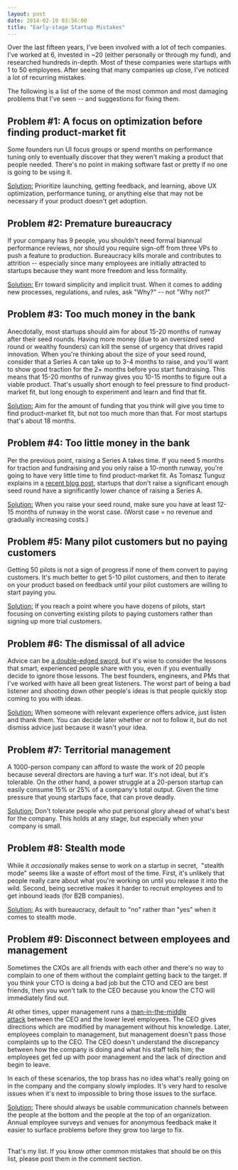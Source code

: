 ```yaml
---
layout: post
date: 2014-02-10 03:56:00
title: "Early-stage Startup Mistakes"
---
```


Over the last fifteen years, I've been involved with a lot of tech companies. I've worked at 6, invested in ~20 (either personally or through my fund), and researched hundreds in-depth. Most of these companies were startups with 1 to 50 employees. After seeing that many companies up close, I've noticed a lot of recurring mistakes.

The following is a list of the some of the most common and most damaging problems that I've seen -- and suggestions for fixing them.

## Problem #1: A focus on optimization before finding product-market fit

Some founders run UI focus groups or spend months on performance tuning only to eventually discover that they weren't making a product that people needed. There's no point in making software fast or pretty if no one is going to be using it.  
  

<u>Solution:</u> Prioritize launching, getting feedback, and learning, above UX optimization, performance tuning, or anything else that may not be necessary if your product doesn't get adoption.

## Problem #2: Premature bureaucracy

If your company has 9 people, you shouldn't need formal biannual performance reviews, nor should you require sign-off from three VPs to push a feature to production. Bureaucracy kills morale and contributes to attrition -- especially since many employees are initially attracted to startups because they want more freedom and less formality.  
  

<u>Solution:</u> Err toward simplicity and implicit trust. When it comes to adding new processes, regulations, and rules, ask "Why?" -- not "Why not?"   

## Problem #3: Too much money in the bank

Anecdotally, most startups should aim for about 15-20 months of runway after their seed rounds. Having more money (due to an oversized seed round or wealthy founders) can kill the sense of urgency that drives rapid innovation. When you're thinking about the size of your seed round, consider that a Series A can take up to 3-4 months to raise, and you'll want to show good traction for the 2+ months before you start fundraising. This means that 15-20 months of runway gives you 10-15 months to figure out a viable product. That's usually short enough to feel pressure to find product-market fit, but long enough to experiment and learn and find that fit.   
  

<u>Solution:</u> Aim for the amount of funding that you think will give you time to find product-market fit, but not too much more than that. For most startups that's about 18 months.  

## Problem #4: Too little money in the bank

Per the previous point, raising a Series A takes time. If you need 5 months for traction and fundraising and you only raise a 10-month runway, you're going to have very little time to find product-market fit. As Tomasz Tunguz explains in a <a href="http://tomtunguz.com/seed-followon-rates/" target="_blank">recent blog post</a>, startups that don't raise a significant enough seed round have a significantly lower chance of raising a Series A.  
  

<u>Solution:</u> When you raise your seed round, make sure you have at least 12-15 months of runway in the worst case. (Worst case = no revenue and gradually increasing costs.)  

## Problem #5: Many pilot customers but no paying customers

Getting 50 pilots is not a sign of progress if none of them convert to paying customers. It's much better to get 5-10 pilot customers, and then to iterate on your product based on feedback until your pilot customers are willing to start paying you.   
  

<u>Solution:</u> If you reach a point where you have dozens of pilots, start focusing on converting existing pilots to paying customers rather than signing up more trial customers.  

## Problem #6: The dismissal of all advice

Advice can be <a href="http://jamesavery.io/how-i-learned-to-stop-giving-advice/" target="_blank">a double-edged sword</a>, but it's wise to consider the lessons that smart, experienced people share with you, even if you eventually decide to ignore those lessons. The best founders, engineers, and PMs that I've worked with have all been great listeners. The worst part of being a bad listener and shooting down other people's ideas is that people quickly stop coming to you with ideas.   
  

<u>Solution:</u> When someone with relevant experience offers advice, just listen and thank them. You can decide later whether or not to follow it, but do not dismiss advice just because it wasn't your idea.

## Problem #7: Territorial management

A 1000-person company can afford to waste the work of 20 people because several directors are having a turf war. It's not ideal, but it's tolerable. On the other hand, a power struggle at a 20-person startup can easily consume 15% or 25% of a company's total output. Given the time pressure that young startups face, that can prove deadly.  
  

<u>Solution:</u> Don't tolerate people who put personal glory ahead of what's best for the company. This holds at any stage, but especially when your  company is small.  

## Problem #8: Stealth mode

While it _occasionally_ makes sense to work on a startup in secret,  "stealth mode" seems like a waste of effort most of the time. First, it's unlikely that people really care about what you're working on until you release it into the wild. Second, being secretive makes it harder to recruit employees and to get inbound leads (for B2B companies).

  

<u>Solution:</u> As with bureaucracy, default to "no" rather than "yes" when it comes to stealth mode.

## Problem #9: Disconnect between employees and management

Sometimes the CXOs are all friends with each other and there's no way to complain to one of them without the complaint getting back to the target. If you think your CTO is doing a bad job but the CTO and CEO are best friends, then you won't talk to the CEO because you know the CTO will immediately find out.   
  
At other times, upper management runs a <a href="http://en.wikipedia.org/wiki/Man-in-the-middle_attack" target="_blank">man-in-the-middle attack</a> between the CEO and the lower level employees. The CEO gives directions which are modified by management without his knowledge. Later, employees complain to management, but management doesn't pass those complaints up to the CEO. The CEO doesn't understand the discrepancy between how the company is doing and what his staff tells him; the employees get fed up with poor management and the lack of direction and begin to leave.  
  
In each of these scenarios, the top brass has no idea what's really going on in the company and the company slowly implodes. It's very hard to resolve issues when it's next to impossible to bring those issues to the surface.  
  

<u>Solution:</u> There should always be usable communication channels between the people at the bottom and the people at the top of an organization. Annual employee surveys and venues for anonymous feedback make it easier to surface problems before they grow too large to fix.  

<br>
That's my list. If you know other common mistakes that should be on this list, please post them in the comment section.